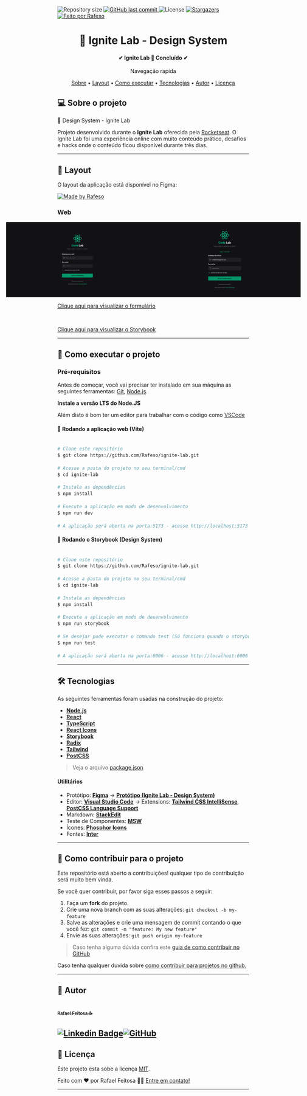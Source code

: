 ﻿ <img alt="Repository size" src="https://img.shields.io/github/repo-size/Rafeso/Ignite-lab">
  
  <a href="https://github.com/Rafeso/Ignite-lab/commits/master">
    <img alt="GitHub last commit" src="https://img.shields.io/github/last-commit/Rafeso/Ignite-lab">
  </a>
    
   <img alt="License" src="https://img.shields.io/badge/license-MIT-brightgreen">
   <a href="https://github.com/Rafeso/Ignite-lab/stargazers">
    <img alt="Stargazers" src="https://img.shields.io/github/stars/Rafeso/Ignite-lab?style=social">
  </a>
 <br>
  <a href="https://www.linkedin.com/in/rafael-feitosa-618472241/">
    <img alt="Feito por Rafeso" src="https://img.shields.io/badge/feito%20por-Rafeso-%237519C1">
 </a>

<h1 align="center">
    🚀 Ignite Lab - Design System
</h1>

<h4 align="center"> 
	✔  Ignite Lab 🚀 Concluído  ✔
</h4>

<p align="center">Navegação rapida</p>

<p align="center">
 <a href="#-sobre-o-projeto">Sobre</a> •
 <a href="#-layout">Layout</a> • 
 <a href="#-como-executar-o-projeto">Como executar</a> • 
 <a href="#-tecnologias">Tecnologias</a> • 
 <a href="#-autor">Autor</a> • 
 <a href="#user-content--licença">Licença</a>
</p>


## 💻 Sobre o projeto

📔 Design System - Ignite Lab


Projeto desenvolvido durante o **Ignite Lab** oferecida pela [Rocketseat](https://www.rocketseat.com.br//).
O Ignite Lab foi uma experiência online com muito conteúdo prático, desafios e hacks onde o conteúdo ficou disponível durante três dias.

---

## 🎨 Layout

O layout da aplicação está disponível no Figma:

<a href="https://www.figma.com/file/UT1l6W7CnEmH2IiwoS1Mqa/Ignite_Lab?node-id=0%3A1">
  <img alt="Made by Rafeso" src="https://img.shields.io/badge/Acessar%20Layout%20-Figma-%2304D361">
</a>


### Web

<p align="center" style="display: flex; align-items: flex-start; justify-content: center;">
  <img alt="Ignite Lab" title="#IgniteLab" src="./src/assets/Web_view.png" width="375px">

  <img alt="Ignite Lab" title="#IgniteLab" src="./src/assets/web_login.png" width="400px">
</p>


<a href="https://code-lab.vercel.app/">Clique aqui para visualizar o formulário</a>

<br>

<a href="https://rafeso.github.io/ignite-lab/">Clique aqui para visualizar o Storybook</a>


---

## 🚀 Como executar o projeto

### Pré-requisitos

Antes de começar, você vai precisar ter instalado em sua máquina as seguintes ferramentas:
[Git](https://git-scm.com), [Node.js](https://nodejs.org/en/).

**Instale a versão LTS do Node.JS** 
 
Além disto é bom ter um editor para trabalhar com o código como [VSCode](https://code.visualstudio.com/)


#### 🧭 Rodando a aplicação web (Vite)

```bash

# Clone este repositório
$ git clone https://github.com/Rafeso/ignite-lab.git

# Acesse a pasta do projeto no seu terminal/cmd
$ cd ignite-lab

# Instale as dependências
$ npm install

# Execute a aplicação em modo de desenvolvimento
$ npm run dev

# A aplicação será aberta na porta:5173 - acesse http://localhost:5173

```
#### 🧭 Rodando o Storybook (Design System)

```bash

# Clone este repositório
$ git clone https://github.com/Rafeso/ignite-lab.git

# Acesse a pasta do projeto no seu terminal/cmd
$ cd ignite-lab

# Instale as dependências
$ npm install

# Execute a aplicação em modo de desenvolvimento
$ npm run storybook

# Se desejar pode executar o comando test (Só funciona quando o storybook está aberto no localhost)
$ npm run test

# A aplicação será aberta na porta:6006 - acesse http://localhost:6006

```


---

## 🛠 Tecnologias

As seguintes ferramentas foram usadas na construção do projeto:

-   **[Node.js](https://nodejs.org/en/)**
-   **[React](https://pt-br.reactjs.org/)**
-   **[TypeScript](https://www.typescriptlang.org/)**
-   **[React Icons](https://react-icons.github.io/react-icons/)**
-   **[Storybook](https://storybook.js.org/)**
-   **[Radix](https://www.radix-ui.com/)**
-   **[Tailwind](https://tailwindcss.com/)**
-  **[PostCSS](https://postcss.org/)**

> Veja o arquivo  [package.json](https://github.com/Rafeso/ignite-lab/blob/main/package.json)

#### [](https://github.com/Rafeso/ignite-lab#utilit%C3%A1rios)**Utilitários**

-   Protótipo:  **[Figma](https://www.figma.com/)**  →  **[Protótipo (Ignite Lab - Design System)](https://www.figma.com/file/UT1l6W7CnEmH2IiwoS1Mqa/Ignite_Lab)**
-   Editor:  **[Visual Studio Code](https://code.visualstudio.com/)**  → Extensions:  **[Tailwind CSS IntelliSense](https://marketplace.visualstudio.com/items?itemName=bradlc.vscode-tailwindcss)**, **[PostCSS Language Support](https://marketplace.visualstudio.com/items?itemName=csstools.postcss)**
-   Markdown:  **[StackEdit](https://stackedit.io/)**
-   Teste de Componentes:  **[MSW](https://mswjs.io/)**
-   Ícones:  **[Phosphor Icons](https://phosphoricons.com/?ref=madewithreactjs.com)**
-   Fontes:  **[Inter](https://fonts.google.com/specimen/Inter)**


---


## 💪 Como contribuir para o projeto

Este repositório está aberto a contribuições! qualquer tipo de contribuição será muito bem vinda.

Se você quer contribuir, por favor siga esses passos a seguir:

1. Faça um **fork** do projeto.
2. Crie uma nova branch com as suas alterações: `git checkout -b my-feature`
3. Salve as alterações e crie uma mensagem de commit contando o que você fez: `git commit -m "feature: My new feature"`
4. Envie as suas alterações: `git push origin my-feature`

> Caso tenha alguma dúvida confira este [guia de como contribuir no GitHub](./CONTRIBUTING.md)

Caso tenha qualquer duvida sobre <a href="https://docs.github.com/pt/get-started/quickstart/contributing-to-projects">como contribuir para projetos no github.</a>

---

## 🦸 Autor
 
<a href="https://github.com/Rafeso">
 <img  src="https://camo.githubusercontent.com/e01364e2c1c63050f5f68950a1296bcf128f87637fc9994d32d899fd65fbb73e/68747470733a2f2f6d656469612e646973636f72646170702e6e65742f6174746163686d656e74732f313030313537363837393531393730333037332f313030313537373836343432363136383532312f676966676974312e706e673f77696474683d363736266865696768743d363736" width="150px;" alt=""/>
 <br>
 <sub><b>Rafael Feitosa ☕</b></sub></a>
 

 
 [![Linkedin Badge](https://img.shields.io/badge/-LinkedIn-blue?style=flat-square&logo=Linkedin&logoColor=white&link=https://www.linkedin.com/in/rafael-feitosa-618472241/)](https://www.linkedin.com/in/rafael-feitosa-618472241/)[![GitHub](https://img.shields.io/badge/GitHub-%23121011.svg?style=flat-squarew&logo=github&logoColor=white%link=https://github.com/Rafeso)](https://github.com/Rafeso)
<br>
---

## 📝 Licença

Este projeto esta sobe a licença [MIT](./LICENSE).

Feito com ❤️ por Rafael Feitosa 👋🏽 [Entre em contato!](https://www.linkedin.com/in/rafael-feitosa-618472241/)

---
